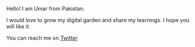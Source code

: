 Hello! I am Umar from Pakistan.

I would love to grow my digital garden and share my learnings. I hope you will like it.

You can reach me on [Twitter](https://twitter.com/MUmarMuzaffar)
